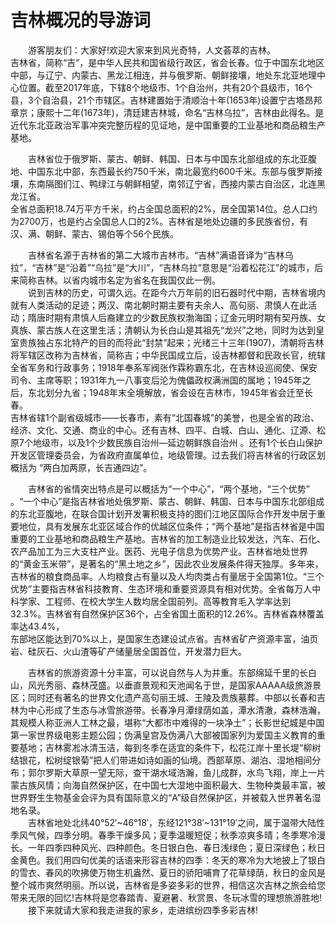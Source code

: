 # 吉林概况的导游词  
　　游客朋友们：大家好!欢迎大家来到风光奇特，人文荟萃的吉林。  
吉林省，简称“吉”，是中华人民共和国省级行政区，省会长春。位于中国东北地区中部，与辽宁、内蒙古、黑龙江相连，并与俄罗斯、朝鲜接壤，地处东北亚地理中心位置。截至2017年底，下辖8个地级市、1个自治州，共有20个县级市，16个县，3个自治县，21个市辖区。吉林建置始于清顺治十年(1653年)设置宁古塔昂邦章京；康熙十二年(1673年)，清廷建吉林城，命名“吉林乌拉”，吉林由此得名。是近代东北亚政治军事冲突完整历程的见证地，是中国重要的工业基地和商品粮生产基地。  

　　吉林省位于俄罗斯、蒙古、朝鲜、韩国、日本与中国东北部组成的东北亚腹地、中国东北中部，东西最长约750千米，南北最宽约600千米。东部与俄罗斯接壤，东南隔图们江、鸭绿江与朝鲜相望，南邻辽宁省，西接内蒙古自治区，北连黑龙江省。  
全省总面积18.74万平方千米，约占全国总面积的2%，居全国第14位。总人口约为2700万，也是约占全国总人口的2%。吉林省是地处边疆的多民族省份，有汉、满、朝鲜、蒙古、锡伯等个56个民族。  

　　吉林省名源于吉林省的第二大城市吉林市。“吉林”满语音译为“吉林乌拉”，“吉林”是“沿着”“乌拉”是“大川”，“吉林乌拉”意思是“沿着松花江”的城市，后来简称吉林。以省内城市名定为省名在我国仅此一例。  
　　说到吉林的历史，可谓久远。在距今六万年前的旧石器时代中期，吉林省境内就有人类活动的足迹；两汉、南北朝时期主要有夫余人、高句丽、肃慎人在此活动；隋唐时期有肃慎人后裔建立的少数民族权渤海国；辽金元明时期有契丹族、女真族、蒙古族人在这里生活；清朝认为长白山是其祖先“龙兴”之地，同时为达到皇室贵族独占东北特产的目的而将此“封禁”起来；光绪三十三年(1907)，清朝将吉林将军辖区改称为吉林省，简称吉；中华民国成立后，设吉林都督和民政长官，统辖全省军务和行政事务；1918年奉系军阀张作霖称霸东北，在吉林设巡阅使、保安司令、主席等职；1931年九一八事变后沦为傀儡政权满洲国的属地；1945年之后，东北划分九省；1948年末全境解放，省会设在吉林市，1945年省会迁至长春。  
吉林省辖1个副省级城市——长春市，素有“北国春城”的美誉，也是全省的政治、经济、文化、交通、商业的中心。还有吉林、四平、白城、白山、通化、辽源、松原7个地级市，以及1个少数民族自治州—延边朝鲜族自治州 。还有1个长白山保护开发区管理委员会，为省政府直属单位，地级管理。过去我们将吉林省的行政区划概括为 “两白加两原，长吉通四边”。  

　　吉林省的省情突出特点是可以概括为“一个中心”，“两个基地，“三个优势” 。“一个中心”是指吉林省地处俄罗斯、蒙古、朝鲜、韩国、日本与中国东北部组成的东北亚腹地，在联合国计划开发署积极支持的图们江地区国际合作开发中居于重要地位，具有发展东北亚区域合作的优越区位条件；“两个基地”是指吉林省是中国重要的工业基地和商品粮生产基地。吉林省的加工制造业比较发达，汽车、石化、农产品加工为三大支柱产业。医药、光电子信息为优势产业。吉林省地处世界的“黄金玉米带”，是著名的“黑土地之乡”，因此农业发展条件得天独厚。多年来，吉林省的粮食商品率。人均粮食占有量以及人均肉类占有量居于全国第1位。“三个优势”主要指吉林省科技教育、生态环境和重要资源具有相对优势。全省每万人中科学家、工程师、在校大学生人数均居全国前列。高等教育毛入学率达到32.3%。吉林省有自然保护区36个，占全省国土面积的12.26%。吉林省森林覆盖率达43.4%，  
东部地区能达到70%以上，是国家生态建设试点省。吉林省矿产资源丰富，油页岩、硅灰石、火山渣等矿产储量居全国首位，开发潜力巨大。  

　　吉林省的旅游资源十分丰富，可以说自然与人为并重。东部绵延千里的长白山，风光秀丽、森林茂盛。以垂直景观和天池闻名于世，是国家AAAAA级旅游景区；同时还有著名的世界文化遗产高句丽王城、王陵及贵族墓葬。中部以长春和吉林为中心形成了生态与冰雪旅游带。长春净月潭绿荫如盖，潭水清澈，森林浩瀚，其规模人称亚洲人工林之最，堪称“大都市中难得的一块净土”；长影世纪城是中国第一家世界级电影主题公园；伪满皇宫及伪满八大部被国家列为爱国主义教育的重要基地；吉林雾凇冰清玉洁，每到冬季在适宜的条件下，松花江岸十里长堤“柳树结银花，松树绽银菊”把人们带进如诗如画的仙境。西部草原、湖泊、湿地相间分布；郭尔罗斯大草原一望无际，查干湖水域浩瀚，鱼儿成群，水鸟飞翔，岸上一片蒙古族风情；向海自然保护区，在中国七大湿地中面积最大、生物种类最丰富，被世界野生生物基金会评为具有国际意义的“A”级自然保护区，并被载入世界著名湿地名录。  
　　吉林省地处北纬40°52′~46°18′，东经121°38′~131°19′之间，属于温带大陆性季风气候，四季分明。春季干燥多风；夏季温暖短促；秋季凉爽多晴；冬季寒冷漫长。一年四季四种风光、四种颜色。冬日银白色、春日浅绿色；夏日深绿色；秋日金黄色。我们用四句优美的话语来形容吉林的四季：冬天的寒冷为大地披上了银白的雪衣、春风的吹拂使万物生机盎然、夏日的骄阳哺育了花草绿荫，秋日的金风是整个城市爽然明丽。所以说，吉林省是多姿多彩的世界，相信这次吉林之旅会给您带来无限的回忆!吉林将是您春踏青、夏避暑、秋赏景、冬玩冰雪的理想旅游胜地!  
　　接下来就请大家和我走进我的家乡，走进缤纷四季多彩吉林!  